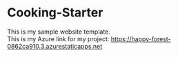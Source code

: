 # Cooking-Starter
This is my sample website template.    
This is my Azure link for my project: https://happy-forest-0862ca910.3.azurestaticapps.net
